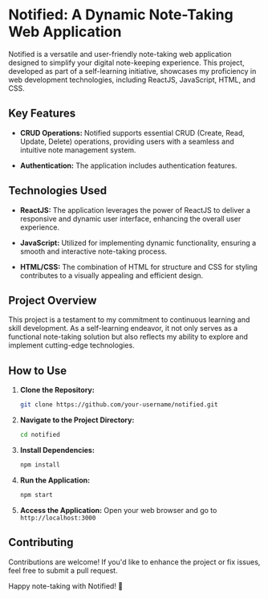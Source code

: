 # Notified: A Dynamic Note-Taking Web Application

Notified is a versatile and user-friendly note-taking web application designed to simplify your digital note-keeping experience. This project, developed as part of a self-learning initiative, showcases my proficiency in web development technologies, including ReactJS, JavaScript, HTML, and CSS.

## Key Features

- **CRUD Operations:** Notified supports essential CRUD (Create, Read, Update, Delete) operations, providing users with a seamless and intuitive note management system.
  
- **Authentication:** The application includes authentication features.

## Technologies Used

- **ReactJS:** The application leverages the power of ReactJS to deliver a responsive and dynamic user interface, enhancing the overall user experience.

- **JavaScript:** Utilized for implementing dynamic functionality, ensuring a smooth and interactive note-taking process.

- **HTML/CSS:** The combination of HTML for structure and CSS for styling contributes to a visually appealing and efficient design.

## Project Overview

This project is a testament to my commitment to continuous learning and skill development. As a self-learning endeavor, it not only serves as a functional note-taking solution but also reflects my ability to explore and implement cutting-edge technologies.

## How to Use

1. **Clone the Repository:**
   ```bash
   git clone https://github.com/your-username/notified.git
   ```

2. **Navigate to the Project Directory:**
   ```bash
   cd notified
   ```

3. **Install Dependencies:**
   ```bash
   npm install
   ```

4. **Run the Application:**
   ```bash
   npm start
   ```

5. **Access the Application:**
   Open your web browser and go to `http://localhost:3000`

## Contributing

Contributions are welcome! If you'd like to enhance the project or fix issues, feel free to submit a pull request.


Happy note-taking with Notified! 📝

